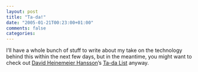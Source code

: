 ```yaml
---
layout: post
title: "Ta-da!"
date: "2005-01-21T00:23:00+01:00"
comments: false
categories: 
---
```


<p>I&#8217;ll have a whole bunch of stuff to write about my take on the technology behind this within the next few days, but in the meantime, you might want to check out <a href="http://www.loudthinking.com/arc/000396.html">David Heinemeier Hansson</a>&#8217;s <a href="http://www.tadalist.com/">Ta-da List</a> anyway.</p>


